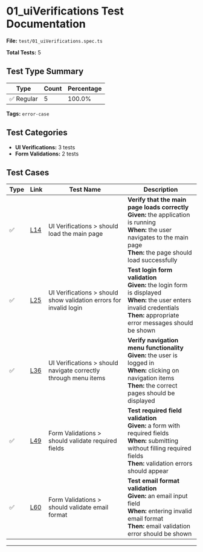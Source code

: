 # 01_uiVerifications Test Documentation

**File:** `test/01_uiVerifications.spec.ts`

**Total Tests:** 5

## Test Type Summary

| Type | Count | Percentage |
|------|--------|------------|
| ✅ Regular | 5 | 100.0% |

**Tags:** `error-case`

## Test Categories

- **UI Verifications:** 3 tests
- **Form Validations:** 2 tests

## Test Cases

| Type | Link | Test Name | Description |
|------|------|-----------|-------------|
| ✅ | [L14](https://github.com/username/tsdoc-test-docs/blob/main/src/test/01_uiVerifications.spec.ts#L14) | UI Verifications > should load the main page | **Verify that the main page loads correctly**<br>**Given:** the application is running<br>**When:** the user navigates to the main page<br>**Then:** the page should load successfully |
| ✅ | [L25](https://github.com/username/tsdoc-test-docs/blob/main/src/test/01_uiVerifications.spec.ts#L25) | UI Verifications > should show validation errors for invalid login | **Test login form validation**<br>**Given:** the login form is displayed<br>**When:** the user enters invalid credentials<br>**Then:** appropriate error messages should be shown |
| ✅ | [L36](https://github.com/username/tsdoc-test-docs/blob/main/src/test/01_uiVerifications.spec.ts#L36) | UI Verifications > should navigate correctly through menu items | **Verify navigation menu functionality**<br>**Given:** the user is logged in<br>**When:** clicking on navigation items<br>**Then:** the correct pages should be displayed |
| ✅ | [L49](https://github.com/username/tsdoc-test-docs/blob/main/src/test/01_uiVerifications.spec.ts#L49) | Form Validations > should validate required fields | **Test required field validation**<br>**Given:** a form with required fields<br>**When:** submitting without filling required fields<br>**Then:** validation errors should appear |
| ✅ | [L60](https://github.com/username/tsdoc-test-docs/blob/main/src/test/01_uiVerifications.spec.ts#L60) | Form Validations > should validate email format | **Test email format validation**<br>**Given:** an email input field<br>**When:** entering invalid email format<br>**Then:** email validation error should be shown |

---
